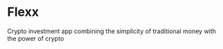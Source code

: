 # Flexx

Crypto investment app combining the simplicity of traditional money with the power of crypto
